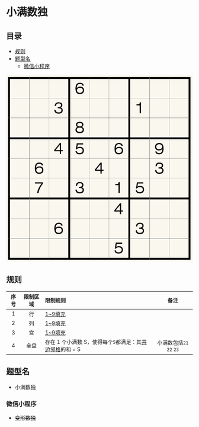 # 小满数独
<!-- START doctoc generated TOC please keep comment here to allow auto update -->
<!-- DON'T EDIT THIS SECTION, INSTEAD RE-RUN doctoc TO UPDATE -->
## 目录

- [规则](#%E8%A7%84%E5%88%99)
- [题型名](#%E9%A2%98%E5%9E%8B%E5%90%8D)
  - [微信小程序](#%E5%BE%AE%E4%BF%A1%E5%B0%8F%E7%A8%8B%E5%BA%8F)

<!-- END doctoc generated TOC please keep comment here to allow auto update -->

![题](../../../../images/sudoku/小满数独.png)

## 规则

| 序号 | 限制区域 | 限制规则 | 备注 |
| :---: | :---: | :--- | :---: |
| 1 | 行 | [1~9填充] | |
| 2 | 列 | [1~9填充] | |
| 3 | 宫 | [1~9填充] | |
| 4 | 全盘 | 存在 1 个小满数 S，使得每个`5`都满足：其[共边邻格]的和 = S | 小满数包括`21` `22` `23` |

## 题型名

- 小满数独

### 微信小程序

- ~~变形数独~~

[1~9填充]: ../../../../rules/rules.md#1to9填充
[共边邻格]: ../../../../rules/rules.md#共边邻格
